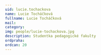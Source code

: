 ```yaml
---
uid: lucie.tochackova
name: Lucie Tocháčková
fullname: Lucie Tocháčková
mail: 
category: 
img: people/lucie-tochackova.jpg
description: Studentka pedagogické fakulty 
ordpraha: 
ordcan: 20
---
```




